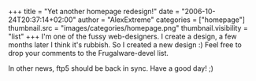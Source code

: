 +++
title = "Yet another homepage redesign!"
date = "2006-10-24T20:37:14+02:00"
author = "AlexExtreme"
categories = ["homepage"]
thumbnail.src = "images/categories/homepage.png"
thumbnail.visibility = "list"
+++
I'm one of the fussy web-designers. I create a design, a few months later I think it's rubbish. So I created a new design :) Feel free to drop your comments to the Frugalware-devel list.  
  


 In other news, ftp5 should be back in sync. Have a good day! ;)